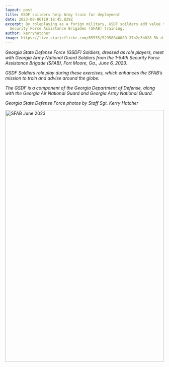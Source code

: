```yaml
---
layout: post
title: GSDF soilders help Army train for deployment
date: 2023-08-06T19:18:45.829Z
excerpt: By roleplaying as a forign military, GSDF soilders add value to
  Security Force Assistance Brigades (SFAB) training.
author: kerryhatcher
image: https://live.staticflickr.com/65535/52958040089_37b2c3b028_5k_d.jpg
---
```

*Georgia State Defense Force (GSDF) Soldiers, dressed as role players, meet with Georgia Army National Guard Soldiers from the 1-54th Security Force Assistance Brigade (SFAB), Fort Moore, Ga., June 6, 2023.*

*GSDF Soldiers role play during these exercises, which enhances the SFAB’s mission to train and advise around the globe.* 

*The GSDF is a component of the Georgia Department of Defense, along with the Georgia Air National Guard and Georgia Army National Guard.* 

*Georgia State Defense Force photos by Staff Sgt. Kerry Hatcher*

<a data-flickr-embed="true" data-header="true" data-footer="true" href="https://www.flickr.com/photos/georgia_state_defense_force/albums/72177720308862180" title="SFAB June 2023"><img src="https://live.staticflickr.com/65535/52958276130_f543ff7f9a_b.jpg" width="100%" height="800" alt="SFAB June 2023"/></a><script async src="//embedr.flickr.com/assets/client-code.js" charset="utf-8"></script>
